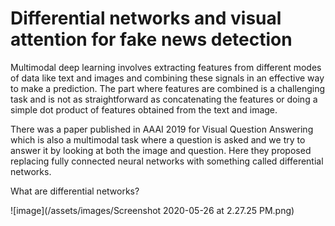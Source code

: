 # Differential networks and visual attention for fake news detection

Multimodal deep learning involves extracting features from different modes of data like text and images and combining these signals in an effective way to make a prediction. The part where features are combined is a challenging task and is not as straightforward as concatenating the features or doing a simple dot product of features obtained from the text and image.

There was a paper published in AAAI 2019 for Visual Question Answering which is also a multimodal task where a question is asked and we try to answer it by looking at both the image and question. Here they proposed replacing fully connected neural networks with something called differential networks.

What are differential networks?

![image](/assets/images/Screenshot 2020-05-26 at 2.27.25 PM.png)
